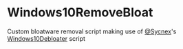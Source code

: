 # Windows10RemoveBloat
Custom bloatware removal script making use of [@Sycnex](https://github.com/Sycnex)'s [Windows10Debloater](https://github.com/Sycnex/Windows10Debloater) script
